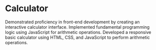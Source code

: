 # Calculator
Demonstrated proficiency in front-end development by creating an interactive calculator interface. Implemented fundamental programming logic using JavaScript for arithmetic operations. Developed a responsive basic calculator using HTML, CSS, and JavaScript to perform arithmetic operations.
